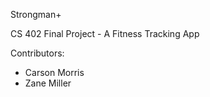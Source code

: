 Strongman+

CS 402 Final Project - A Fitness Tracking App

Contributors:
- Carson Morris
- Zane Miller

